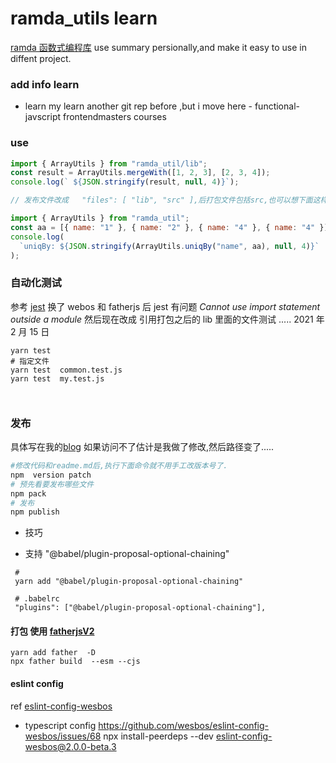 
# ramda_utils learn 

[ramda 函数式编程库](https://adispring.coding.me/2017/10/21/What-Function-Should-I-Use/) use summary persionally,and make it easy to use in diffent project.

### add info learn

- learn
  my learn another git rep before ,but i move here - functional-javscript
  frontendmasters courses

### use

```js
import { ArrayUtils } from "ramda_util/lib";
const result = ArrayUtils.mergeWith([1, 2, 3], [2, 3, 4]);
console.log(` ${JSON.stringify(result, null, 4)}`);

// 发布文件改成   "files": [ "lib", "src" ],后打包文件包括src,也可以想下面这样引用了.

import { ArrayUtils } from "ramda_util";
const aa = [{ name: "1" }, { name: "2" }, { name: "4" }, { name: "4" }];
console.log(
  `uniqBy: ${JSON.stringify(ArrayUtils.uniqBy("name", aa), null, 4)}`
);
```

### 自动化测试

参考 [jest][jesto]
换了 webos 和 fatherjs 后 jest 有问题 _Cannot use import statement outside a module_
然后现在改成 引用打包之后的 lib 里面的文件测试 ..... 2021 年 2 月 15 日

```
yarn test
# 指定文件
yarn test  common.test.js
yarn test  my.test.js



```

### 发布

具体写在我的[blog][npmpub] 如果访问不了估计是我做了修改,然后路径变了.....

```bash
#修改代码和readme.md后,执行下面命令就不用手工改版本号了.
npm  version patch
# 预先看要发布哪些文件
npm pack
# 发布
npm publish
```

- 技巧

[jesto]: https://jestjs.io/docs/zh-Hans/24.6/getting-started
[npmpub]: https://www.jingzy.top/2019/07/15/npm_publish/

- 支持 "@babel/plugin-proposal-optional-chaining"

```
 #
 yarn add "@babel/plugin-proposal-optional-chaining"

 # .babelrc
 "plugins": ["@babel/plugin-proposal-optional-chaining"],

```

#### 打包 使用 [fatherjsV2](https://github.com/umijs/father/tree/2.x)

```
yarn add father  -D
npx father build  --esm --cjs
```

#### eslint config

ref [eslint-config-wesbos](https://github.com/wesbos/eslint-config-wesbos)

- typescript config https://github.com/wesbos/eslint-config-wesbos/issues/68
  npx install-peerdeps --dev eslint-config-wesbos@2.0.0-beta.3
